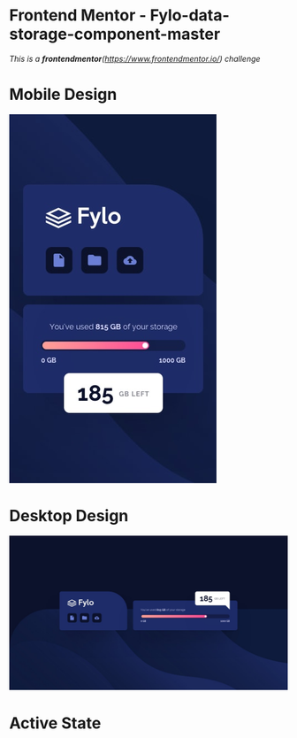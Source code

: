 # Frontend Mentor - Fylo-data-storage-component-master

_This is a **frontendmentor**(https://www.frontendmentor.io/) challenge_

# Mobile Design

![mobile design](./design/mobile-design.jpg)

# Desktop Design

![Desktop design](./design/desktop-design.jpg)

# Active State
